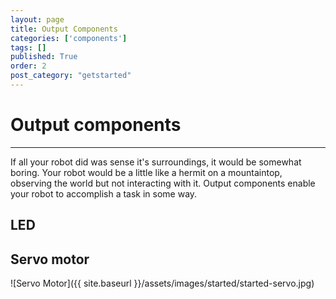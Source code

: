 ```yaml
---
layout: page
title: Output Components
categories: ['components']
tags: []
published: True
order: 2
post_category: "getstarted"
---
```


# Output components
- - -
If all your robot did was sense it's surroundings, it would be somewhat boring. Your robot would be a little like a hermit on a mountaintop, observing the world but not interacting with it. Output components enable your robot to accomplish a task in some way. 

## LED

## Servo motor
![Servo Motor]({{ site.baseurl }}/assets/images/started/started-servo.jpg)
